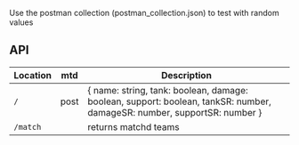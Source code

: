Use the postman collection (postman_collection.json) to test with random values

## API

|Location  |mtd  |Description  |
|---------|---------|---------|
|``/``    |     post    |    { name: string, tank: boolean, damage: boolean, support: boolean, tankSR: number, damageSR: number, supportSR: number }     |
|``/match``     |         |    returns matchd teams     |

